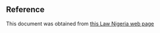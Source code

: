 # 

## Reference

This document was obtained from [this Law Nigeria web page](http://www.lawnigeria.com/LFN/P/Public-Enterprises-Regulatory-Commission-Act.php)
